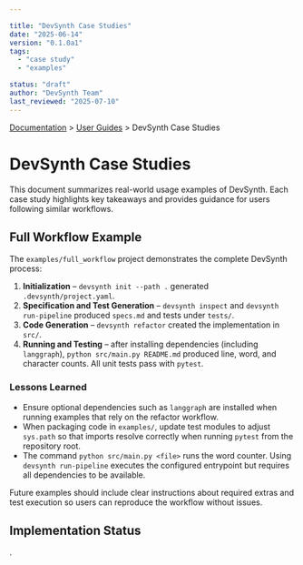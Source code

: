 ```yaml
---

title: "DevSynth Case Studies"
date: "2025-06-14"
version: "0.1.0a1"
tags:
  - "case study"
  - "examples"

status: "draft"
author: "DevSynth Team"
last_reviewed: "2025-07-10"
---
```

<div class="breadcrumbs">
<a href="../index.md">Documentation</a> &gt; <a href="index.md">User Guides</a> &gt; DevSynth Case Studies
</div>

# DevSynth Case Studies

This document summarizes real-world usage examples of DevSynth. Each case study highlights key takeaways and provides guidance for users following similar workflows.

## Full Workflow Example

The `examples/full_workflow` project demonstrates the complete DevSynth process:

1. **Initialization** – `devsynth init --path .` generated `.devsynth/project.yaml`.
2. **Specification and Test Generation** – `devsynth inspect` and `devsynth run-pipeline` produced `specs.md` and tests under `tests/`.
3. **Code Generation** – `devsynth refactor` created the implementation in `src/`.
4. **Running and Testing** – after installing dependencies (including `langgraph`), `python src/main.py README.md` produced line, word, and character counts. All unit tests pass with `pytest`.


### Lessons Learned

- Ensure optional dependencies such as `langgraph` are installed when running examples that rely on the refactor workflow.
- When packaging code in `examples/`, update test modules to adjust `sys.path` so that imports resolve correctly when running `pytest` from the repository root.
 - The command `python src/main.py <file>` runs the word counter. Using `devsynth run-pipeline` executes the configured entrypoint but requires all dependencies to be available.


Future examples should include clear instructions about required extras and test execution so users can reproduce the workflow without issues.
## Implementation Status

.

